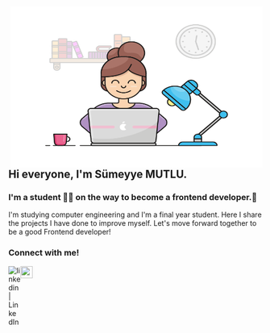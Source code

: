 <img align="right" alt="GIF" src="https://github.com/sumeyyemutlu/sumeyyemutlu/blob/main/readme.gif" width="500" height="320" />

## Hi everyone, I'm Sümeyye MUTLU.
### I'm a student 👨‍🎓 on the way to become a frontend developer.🚀



I'm studying computer engineering and I'm a final year student.
Here I share the projects I have done to improve myself.
Let's move forward together to be a good Frontend developer!

### Connect with me!
[<img align="left" alt="linkedin | LinkedIn" width="24px" src="https://raw.githubusercontent.com/peterthehan/peterthehan/master/assets/linkedin.svg" />][linkedin]
[<img align="left" height="24" width="24" src="https://cdn.jsdelivr.net/npm/simple-icons@v4/icons/gmail.svg" />][gmail]


<br />


[linkedin]: https://www.linkedin.com/in/s%C3%BCmeyye-mutlu-7558b2184/

[gmail]: mailto:sumeyyemutlu11@gmail.com
<br />

